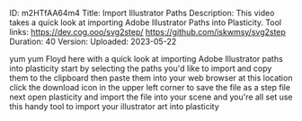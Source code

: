 ID: m2HTfAA64m4
Title: Import Illustrator Paths
Description: This video takes a quick look at importing Adobe Illustrator Paths into Plasticity. Tool links: https://dev.cog.ooo/svg2step/ https://github.com/iskwmsy/svg2step
Duration: 40
Version: 
Uploaded: 2023-05-22

yum yum Floyd here with a quick look at
importing Adobe Illustrator paths into
plasticity start by selecting the paths
you'd like to import and copy them to
the clipboard then paste them into your
web browser at this location click the
download icon in the upper left corner
to save the file as a step file next
open plasticity and import the file into
your scene and you're all set use this
handy tool to import your illustrator
art into plasticity